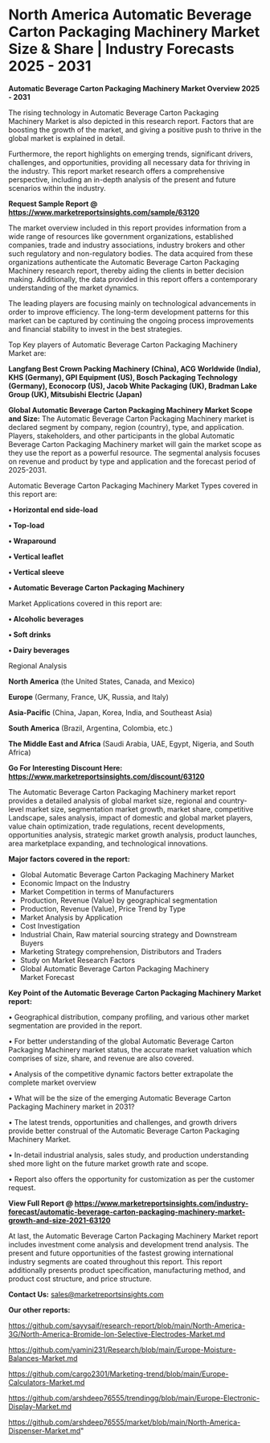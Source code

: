 # North America Automatic Beverage Carton Packaging Machinery Market Size & Share | Industry Forecasts 2025 - 2031

<Strong> Automatic Beverage Carton Packaging Machinery Market Overview 2025 - 2031</strong>

The rising technology in Automatic Beverage Carton Packaging Machinery Market is also depicted in this research report. Factors that are boosting the growth of the market, and giving a positive push to thrive in the global market is explained in detail.

Furthermore, the report highlights on emerging trends, significant drivers, challenges, and opportunities, providing all necessary data for thriving in the industry. This report market research offers a comprehensive perspective, including an in-depth analysis of the present and future scenarios within the industry.

<strong>Request Sample Report @ <a href=https://www.marketreportsinsights.com/sample/63120>https://www.marketreportsinsights.com/sample/63120</a></strong>

The market overview included in this report provides information from a wide range of resources like government organizations, established companies, trade and industry associations, industry brokers and other such regulatory and non-regulatory bodies. The data acquired from these organizations authenticate the Automatic Beverage Carton Packaging Machinery research report, thereby aiding the clients in better decision making. Additionally, the data provided in this report offers a contemporary understanding of the market dynamics.

The leading players are focusing mainly on technological advancements in order to improve efficiency. The long-term development patterns for this market can be captured by continuing the ongoing process improvements and financial stability to invest in the best strategies.

Top Key players of Automatic Beverage Carton Packaging Machinery Market are:

<strong>Langfang Best Crown Packing Machinery (China), ACG Worldwide (India), KHS (Germany), GPI Equipment (US), Bosch Packaging Technology (Germany), Econocorp (US), Jacob White Packaging (UK), Bradman Lake Group (UK), Mitsubishi Electric (Japan)</strong>

<strong><b>Global Automatic Beverage Carton Packaging Machinery Market Scope and Size:</b></strong>
The Automatic Beverage Carton Packaging Machinery market is declared segment by company, region (country), type, and application. Players, stakeholders, and other participants in the global Automatic Beverage Carton Packaging Machinery market will gain the market scope as they use the report as a powerful resource. The segmental analysis focuses on revenue and product by type and application and the forecast period of 2025-2031.

Automatic Beverage Carton Packaging Machinery Market Types covered in this report are:

<strong>• Horizontal end side-load

• Top-load

• Wraparound

• Vertical leaflet

• Vertical sleeve

• Automatic Beverage Carton Packaging Machinery</strong>

Market Applications covered in this report are:

<strong>• Alcoholic beverages

• Soft drinks

• Dairy beverages</strong> 

Regional Analysis

<strong>North America</strong> (the United States, Canada, and Mexico)

<strong>Europe</strong> (Germany, France, UK, Russia, and Italy)

<strong>Asia-Pacific</strong> (China, Japan, Korea, India, and Southeast Asia)

<strong>South America</strong> (Brazil, Argentina, Colombia, etc.)

<strong>The Middle East and Africa</strong> (Saudi Arabia, UAE, Egypt, Nigeria, and South Africa)

<strong>Go For Interesting Discount Here: <a href=https://www.marketreportsinsights.com/discount/63120>https://www.marketreportsinsights.com/discount/63120</a></strong>

The Automatic Beverage Carton Packaging Machinery market report provides a detailed analysis of global market size, regional and country-level market size, segmentation market growth, market share, competitive Landscape, sales analysis, impact of domestic and global market players, value chain optimization, trade regulations, recent developments, opportunities analysis, strategic market growth analysis, product launches, area marketplace expanding, and technological innovations.

<strong><b>Major factors covered in the report:</b></strong>
<ul>
  <li>Global Automatic Beverage Carton Packaging Machinery Market </li>
  <li>Economic Impact on the Industry</li>
  <li>Market Competition in terms of Manufacturers</li>
  <li>Production, Revenue (Value) by geographical segmentation</li>
  <li>Production, Revenue (Value), Price Trend by Type</li>
  <li>Market Analysis by Application</li>
  <li>Cost Investigation</li>
  <li>Industrial Chain, Raw material sourcing strategy and Downstream Buyers</li>
  <li>Marketing Strategy comprehension, Distributors and Traders</li>
  <li>Study on Market Research Factors</li>
  <li>Global Automatic Beverage Carton Packaging Machinery Market Forecast</li>
</ul>

<strong><b>Key Point of the Automatic Beverage Carton Packaging Machinery Market report:</b></strong>

• Geographical distribution, company profiling, and various other market segmentation are provided in the report.

• For better understanding of the global Automatic Beverage Carton Packaging Machinery market status, the accurate market valuation which comprises of size, share, and revenue are also covered.

• Analysis of the competitive dynamic factors better extrapolate the complete market overview

• What will be the size of the emerging Automatic Beverage Carton Packaging Machinery market in 2031?

• The latest trends, opportunities and challenges, and growth drivers provide better construal of the Automatic Beverage Carton Packaging Machinery Market.

• In-detail industrial analysis, sales study, and production understanding shed more light on the future market growth rate and scope.

• Report also offers the opportunity for customization as per the customer request.

<strong><b>View Full Report @ <a href=https://www.marketreportsinsights.com/industry-forecast/automatic-beverage-carton-packaging-machinery-market-growth-and-size-2021-63120>https://www.marketreportsinsights.com/industry-forecast/automatic-beverage-carton-packaging-machinery-market-growth-and-size-2021-63120</a></b></strong>


At last, the Automatic Beverage Carton Packaging Machinery Market report includes investment come analysis and development trend analysis. The present and future opportunities of the fastest growing international industry segments are coated throughout this report. This report additionally presents product specification, manufacturing method, and product cost structure, and price structure.

<strong>Contact Us:</strong>
sales@marketreportsinsights.com

<strong>Our other reports:</strong>

<a href=https://github.com/sayysaif/research-report/blob/main/North-America-3G/North-America-Bromide-Ion-Selective-Electrodes-Market.md>https://github.com/sayysaif/research-report/blob/main/North-America-3G/North-America-Bromide-Ion-Selective-Electrodes-Market.md</a>

<a href=https://github.com/yamini231/Research/blob/main/Europe-Moisture-Balances-Market.md>https://github.com/yamini231/Research/blob/main/Europe-Moisture-Balances-Market.md</a>

<a href=https://github.com/cargo2301/Marketing-trend/blob/main/Europe-Calculators-Market.md>https://github.com/cargo2301/Marketing-trend/blob/main/Europe-Calculators-Market.md</a>

<a href=https://github.com/arshdeep76555/trendingg/blob/main/Europe-Electronic-Display-Market.md>https://github.com/arshdeep76555/trendingg/blob/main/Europe-Electronic-Display-Market.md</a>

<a href=https://github.com/arshdeep76555/market/blob/main/North-America-Dispenser-Market.md>https://github.com/arshdeep76555/market/blob/main/North-America-Dispenser-Market.md</a>"
